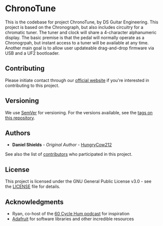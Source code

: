 # ChronoTune
This is the codebase for project ChronoTune, by DS Guitar Engineering.  This project is based on the Chronograph, but also includes circuitry for a chromatic tuner.  The tuner and clock will share a 4-character alphanumeric display.  The basic premise is that the pedal will normally operate as a Chronogrpah, but instant access to a tuner will be available at any time.  Another main goal is to allow user updateable drag-and-drop firmware via USB and a UF2 bootloader.

## Contributing

Please initiate contact through our [official website](https://ds.engineering/contact) if you're interested in contributing to this project.

## Versioning

We use [SemVer](http://semver.org/) for versioning. For the versions available, see the [tags on this repository](https://github.com/DSGuitarEngineering/ChronoTune/tags).

## Authors

* **Daniel Shields** - *Original Author* - [HungryCow212](https://github.com/HungryCow212)

See also the list of [contributors](https://github.com/DSGuitarEngineering/Chronograph/contributors) who participated in this project.

## License

This project is licensed under the GNU General Public License v3.0 - see the [LICENSE](LICENSE) file for details.

## Acknowledgments

* Ryan, co-host of the [60 Cycle Hum podcast](https://60cyclehumcast.com/) for inspiration
* [Adafruit](https://github.com/Adafruit) for software libraries and other incredible resources
